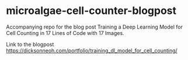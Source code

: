 # microalgae-cell-counter-blogpost
Accompanying repo for the blog post Training a Deep Learning Model for Cell Counting in 17 Lines of Code with 17 Images.

Link to the blogpost
https://dicksonneoh.com/portfolio/training_dl_model_for_cell_counting/
